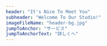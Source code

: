 ```yaml
---
header: "It's Nice To Meet You"
subheader: "Welcome To Our Studio!"
imageFileName: "header-bg.jpg"
jumpToAnchor: "サービス"
jumpToAnchorText: "詳しくへ"
---
```

